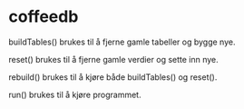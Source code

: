# coffeedb
buildTables() brukes til å fjerne gamle tabeller og bygge nye.

reset() brukes til å fjerne gamle verdier og sette inn nye.

rebuild() brukes til å kjøre både buildTables() og reset().


run() brukes til å kjøre programmet.
